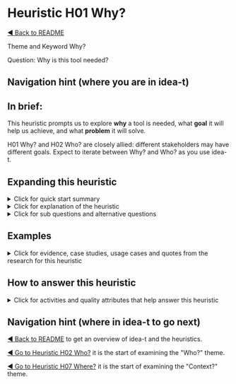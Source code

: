 <a name="TopofPage"></a>

# Heuristic H01 Why?

[◄ Back to README](../README.md)

Theme and Keyword Why?

Question: Why is this tool needed?

## Navigation hint (where you are in idea-t)

## In brief:

This heuristic prompts us to explore **why** a tool is needed, what **goal** it will help us achieve, and what **problem** it will solve. 

H01 Why? and H02 Who? are closely allied: different stakeholders may have different goals. Expect to iterate between Why? and Who? as you use idea-t.

## Expanding this heuristic
<details close>
  <summary>Click for quick start summary
  </summary> 

  -  Why is the tool needed?
  -  What goal does it help with?
  -  What problem does it solve?
  -  What alternatives are there to the tool?
  -  Is a tool the best option to solve the problem or achieve the goal?

  -  Goals may include decreasing time to market, increasing certainty, decreasing costs.
  -  It may be necessary to make a business case for the tool, that includes the costs, benefits, and constraints experienced both with and without the tool.
 
</details>

<details close>
  <summary>Click for explanation of the heuristic
  </summary> 

The research showed that sometimes we forget to ask "why?" a tool is needed. 

Examining the goals we want to achieve and the problems we want to ovvercome help understand whether a tool will help, or not.

If you've embarked on designing, building, or choosing a new tool to help support testing... 
Think about:

-	what problem the tool is intended to solve, and whether a tool is the best option for solving that problem. 
-	the people who are testing and the organization, and how their (different) goals need supporting. 
-	enablers and blockers to meeting those goals. 
-	both the testers and the organization have motivations to adopt or to resist a new tool, and these may be the same or may conflict.

If you are tool designer or vendor, especially if you will not use the tool yourselves, you also ask this question as:
"Why do *they* need this tool?" 
They might be different users, different customers, and other stakeholders.

Also ask "Why else?" and "Why not?"


</details>

<details close>
  
  <summary>Click for sub questions and alternative questions
  </summary> 

### Sub questions and alternative questions

Key questions to ask yourself:
-	Is there a problem to solve?
-	Is it organizational or technical or something else?
-	What is missing from the existing toolset?
-	Why does the tester need the tool?
-	Why does the organization want the tool?

### Role-based alternative questions

For tool users: Why do we need this tool?
-	Will this tool support what we are doing/want to achieve?

For tool suppliers: 
- Why do our customers need this tool?
- Why do we want to supply this tool?
- Can you design the tool to increase productivity?
-	Can you design the tool to reduce risk and increase value?
-	Can you design the tool to improve the reach and certainty of people’s work?


### Not? 
Why not? 

- What are the reasons we might not need this tool?
-	Does use of this tool cause any breach of ethical goals?
- What happens if (part of) the tool is not used?
- Should we use the tool at all?


### Else?
Why else?
-	Are there contradicting goals from different parts of the organization?



</details>

## Examples

<details close>
  
  <summary>Click for evidence, case studies, usage cases and quotes from the research for this heuristic
  </summary> 

  - Research Point: In the research leading to the design of these heuristics, we found there are often conflicting goals and expectations for the tools, and different perceptions of what problems needed resolving to enable improvement in working practices. 
  - Conflicting or unclear goals mean tool acquisition may be done in a short-term mindset. 
  - In some studies, tools were not the solution to the problem the participant was trying to address.

### Usage cases

In one usage, the heuristics started to be introduced late and the participant identified that asking **H01 Why?** can be difficult as it might force a change of mind set or a change of direction, by acknowledging different people will have different goals. While that could be exactly what is needed, it is also difficult to do because people are reluctant to change:

*'In later stages, however, this question may need to be adapted. Once discussions shift toward solutions, it can be challenging to steer back to the broader "why." Different personas appear at different stages with a unique perspective on the purpose of the tool. For instance, the buyer persona’s "why" may differ significantly from that of the tool's end users. To fully understand why the tool is needed, it’s essential to ask about challenges and goals from multiple stakeholders.'*

In this scenario, the participant decided to go with the Why? and Which tool? decisions as they were in place, and use the heuristics to guide their own work in planning future workshops.


### Case studies examples

TBD add a link to case study 1 summary


### Quotes from research participants

*"There may be several organizations - even within one organization - with conflicting goals for the same tool [example given of password control tool] Audit versus Dev may have different views about how that might be used"*

*"muddling through - don't have a goal ... just want to do things ... get things done"*

*"change always comes with some resistance, Discussing and setting a clear, shared goal we got a better understanding and purpose to find energy and time and money to finish the transition"*

*" I would suggest we stop seeing tools as our main goal that will save us, or do the job for us"*

</details>

## How to answer this heuristic

<details close>
  
  <summary>Click for activities and quality attributes that help answer this heuristic
  </summary> 
  
### Activities

Activities to help you understand goals include:

- [SWOT Analysis](../Activities/SWOT-Analysis.md) 
- [Gap Analysis](../Activities/Gap-Analysis.md)
- [Contextual Inquiry](Contextual-Inquiry.md)
- [Building a Business Case and Calculating Return on Investment](Business-cases.md)

  Activities are described in the [Activities folder](About-Activities-Folder.md).

### Quality Attributes
- Quality in Use Attributes: Freedom from Risk
- Product Quality Attributes: User goals, Appropriateness

Mapping Heuristics to Quality Attributes is explained in the[Quality Attributes Folder](About-Quality-Attributes-Folder.md)


</details>

## Navigation hint (where in idea-t to go next)

[◄ Back to README](../README.md)   to get an overview of idea-t and the heuristics. 

[◄ Go to Heuristic H02 Who?](../Heuristics/H02-Who.md)  it is the start of examining the "Who?" theme.

[◄ Go to Heuristic H07 Where?](../Heuristics/H07-Where.md)  it is the start of examining the "Context?" theme.


